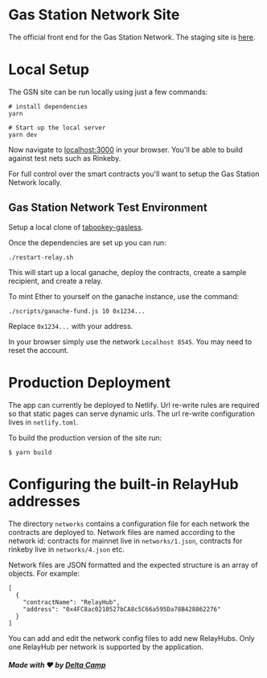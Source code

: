# Gas Station Network Site

The official front end for the Gas Station Network.  The staging site is [here](https://gsn-staging.netlify.com).

# Local Setup

The GSN site can be run locally using just a few commands:

```
# install dependencies
yarn
```

```
# Start up the local server
yarn dev
```

Now navigate to [localhost:3000](http://localhost:3000) in your browser.  You'll be able to build against test nets such as Rinkeby.

For full control over the smart contracts you'll want to setup the Gas Station Network locally.

## Gas Station Network Test Environment

Setup a local clone of [tabookey-gasless](https://github.com/tabookey/tabookey-gasless).  

Once the dependencies are set up you can run:

```
./restart-relay.sh
```

This will start up a local ganache, deploy the contracts, create a sample recipient, and create a relay.

To mint Ether to yourself on the ganache instance, use the command:

```
./scripts/ganache-fund.js 10 0x1234...
```

Replace `0x1234...` with your address.

In your browser simply use the network `Localhost 8545`.  You may need to reset the account.

# Production Deployment

The app can currently be deployed to Netlify.  Url re-write rules are required so that static pages can serve dynamic urls.  The url re-write configuration lives in `netlify.toml`.

To build the production version of the site run:

```
$ yarn build
```

# Configuring the built-in RelayHub addresses

The directory `networks` contains a configuration file for each network the contracts are deployed to.  Network files are named according to the network id: contracts for mainnet live in `networks/1.json`, contracts for rinkeby live in `networks/4.json` etc.

Network files are JSON formatted and the expected structure is an array of objects.  For example:

```
[
  {
    "contractName": "RelayHub",
    "address": "0x4FC8ac0210527bCA8c5C66a595Da78B428862276"
  }
]
```

You can add and edit the network config files to add new RelayHubs.  Only one RelayHub per network is supported by the application.

##### Made with :heart: by [Delta Camp](https://delta.camp)
